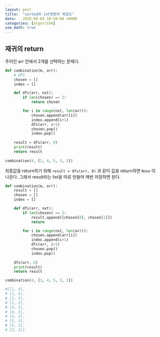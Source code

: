 ```yaml
---
layout: post
title:  "sorted와 int변환의 복잡도"
date:   2020-09-03 18:50:00 +0900
categories: [algorithm]
use_math: true
---
```


## 재귀의 return

주어진 arr 안에서 2개를 선택하는 문제다.

```python
def combination(m, arr):
    # DFS
    chosen = []
    index = []

    def dfs(arr, nxt):
        if len(chosen) == 2:
            return chosen

        for i in range(nxt, len(arr)):
            chosen.append(arr[i])
            index.append(i+1)
            dfs(arr, i+1)
            chosen.pop()
            index.pop()
    
    result = dfs(arr, 0)
    print(result)
    return result
    
combination(4, [1, 4, 5, 3, 2])
```

최종값을 return하기 위해 `result = dfs(arr, 0)` 과 같이 값을 return하면 `None` 이 나온다. 그래서 result라는 list을 따로 만들어 매번 저장하면 된다.

```python
def combination(m, arr):
    result = []
    chosen = []
    index = []

    def dfs(arr, nxt):
        if len(chosen) == 2:
            result.append([chosen[0], chosen[1]])
            return

        for i in range(nxt, len(arr)):
            chosen.append(arr[i])
            index.append(i+1)
            dfs(arr, i+1)
            chosen.pop()
            index.pop()
    
    dfs(arr, 0)
    print(result)
    return result

combination(4, [1, 4, 5, 3, 2])

#[[1, 4],
# [1, 5],
# [1, 3],
# [1, 2],
# [4, 5],
# [4, 3],
# [4, 2],
# [5, 3],
# [5, 2],
# [3, 2]]
```

